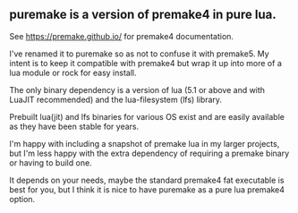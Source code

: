 puremake is a version of premake4 in pure lua.
----------------------------------------------

See https://premake.github.io/ for premake4 documentation.

I've renamed it to puremake so as not to confuse it with premake5. My 
intent is to keep it compatible with premake4 but wrap it up into more 
of a lua module or rock for easy install.

The only binary dependency is a version of lua (5.1 or above and with 
LuaJIT recommended) and the lua-filesystem (lfs) library.

Prebuilt lua(jit) and lfs binaries for various OS exist and are easily 
available as they have been stable for years.

I'm happy with including a snapshot of premake lua in my larger 
projects, but I'm less happy with the extra dependency of requiring a 
premake binary or having to build one.

It depends on your needs, maybe the standard premake4 fat executable is 
best for you, but I think it is nice to have puremake as a pure lua 
premake4 option.

